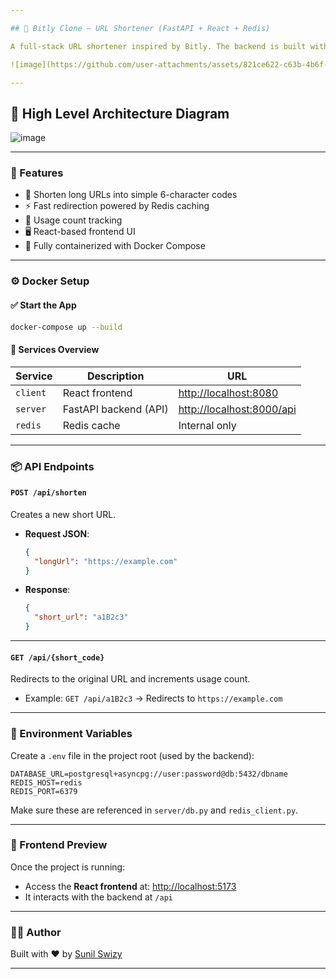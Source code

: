 ```yaml
---

## 🔗 Bitly Clone – URL Shortener (FastAPI + React + Redis)

A full-stack URL shortener inspired by Bitly. The backend is built with **FastAPI**, uses **Redis** for caching, and the frontend is a **React** application. Everything is containerized using **Docker Compose**.

![image](https://github.com/user-attachments/assets/821ce622-c63b-4b6f-81f5-185b829790c1)

---
```


## 💬 High Level Architecture Diagram

![image](https://github.com/user-attachments/assets/600edfa2-29f8-445b-98b7-273dd629f7e2)


---

### 🚀 Features

* 🔗 Shorten long URLs into simple 6-character codes
* ⚡ Fast redirection powered by Redis caching
* 🔁 Usage count tracking
* 🖥️ React-based frontend UI
* 🐳 Fully containerized with Docker Compose

---

### ⚙️ Docker Setup

#### ✅ Start the App

```bash
docker-compose up --build
```

#### 📌 Services Overview

| Service  | Description           | URL                                                    |
| -------- | --------------------- | ------------------------------------------------------ |
| `client` | React frontend        | [http://localhost:8080](http://localhost:8080)         |
| `server` | FastAPI backend (API) | [http://localhost:8000/api](http://localhost:8000/api) |
| `redis`  | Redis cache           | Internal only                                          |

---

### 📦 API Endpoints

#### `POST /api/shorten`

Creates a new short URL.

* **Request JSON**:

  ```json
  {
    "longUrl": "https://example.com"
  }
  ```

* **Response**:

  ```json
  {
    "short_url": "a1B2c3"
  }
  ```

---

#### `GET /api/{short_code}`

Redirects to the original URL and increments usage count.

* Example:
  `GET /api/a1B2c3` → Redirects to `https://example.com`

---

### 🧪 Environment Variables

Create a `.env` file in the project root (used by the backend):

```env
DATABASE_URL=postgresql+asyncpg://user:password@db:5432/dbname
REDIS_HOST=redis
REDIS_PORT=6379
```

Make sure these are referenced in `server/db.py` and `redis_client.py`.

---

### 📸 Frontend Preview

Once the project is running:

* Access the **React frontend** at: [http://localhost:5173](http://localhost:5173)
* It interacts with the backend at `/api`

---

### 👨‍💻 Author

Built with ❤️ by [Sunil Swizy](https://github.com/sunilswizy)

---
